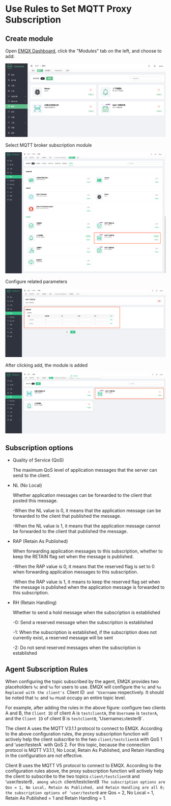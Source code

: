 # Use Rules to Set MQTT Proxy Subscription

## Create module

Open [EMQX Dashboard](http://127.0.0.1:18083/#/modules), click the "Modules" tab on the left, and choose to add:

![image-20200927213049265](./assets/modules.png)

Select MQTT broker subscription module

![image-20200927213049265](./assets/mod_subscriptions_1.png)

Configure related parameters

![image-20200927213049265](./assets/mod_subscriptions_2.png)

After clicking add, the module is added

![image-20200927213049265](./assets/mod_subscriptions_3.png)

## Subscription options

+ Quality of Service (QoS)

  The maximum QoS level of application messages that the server can send to the client.

+ NL (No Local)

  Whether application messages can be forwarded to the client that posted this message.

  -When the NL value is 0, it means that the application message can be forwarded to the client that published the message.

  -When the NL value is 1, it means that the application message cannot be forwarded to the client that published the message.

+ RAP (Retain As Published)

  When forwarding application messages to this subscription, whether to keep the RETAIN flag set when the message is published.

  -When the RAP value is 0, it means that the reserved flag is set to 0 when forwarding application messages to this subscription.

  -When the RAP value is 1, it means to keep the reserved flag set when the message is published when the application message is forwarded to this subscription.

+ RH (Retain Handling)

  Whether to send a hold message when the subscription is established

  -0: Send a reserved message when the subscription is established

  -1: When the subscription is established, if the subscription does not currently exist, a reserved message will be sent

  -2: Do not send reserved messages when the subscription is established

## Agent Subscription Rules

When configuring the topic subscribed by the agent, EMQX provides two placeholders `%c` and `%u` for users to use. EMQX will configure the `%c` and `%u` `Replaced with the client's `Client ID` and ʻUsername` respectively. It should be noted that `%c` and `%u` must occupy an entire topic level.

For example, after adding the rules in the above figure: configure two clients A and B, the `Client ID` of client A is `testclientA`, the `Username` is `testerA`, and the `Client ID` of client B is `testclientB`, ʻUsername` is `testerB`.

The client A uses the MQTT V3.1.1 protocol to connect to EMQX. According to the above configuration rules, the proxy subscription function will actively help the client subscribe to the two `client/testclientA` with QoS 1 and ʻuser/testerA` with QoS 2. For this topic, because the connection protocol is MQTT V3.1.1, No Local, Retain As Published, and Retain Handling in the configuration are not effective.

Client B uses the MQTT V5 protocol to connect to EMQX. According to the configuration rules above, the proxy subscription function will actively help the client to subscribe to the two topics `client/testclientB` and ʻuser/testerB`, among which `client/testclientB` The subscription options are Qos = 1, No Local, Retain As Published, and Retain Handling are all 0; the subscription options of ʻuser/testerB` are Qos = 2, No Local = 1, Retain As Published = 1 and Retain Handling = 1.